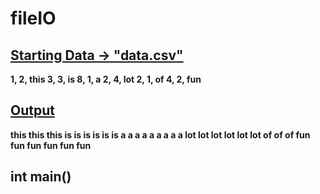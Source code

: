 # fileIO

## <ins>Starting Data -> "data.csv"</ins>
**1, 2, this
3, 3, is
8, 1, a
2, 4, lot
2, 1, of
4, 2, fun**


## <ins>Output</ins>
**this  this  this 
 is  is  is  is  is  is 
 a  a  a  a  a  a  a  a  a 
 lot  lot  lot  lot  lot  lot 
 of  of  of 
 fun  fun  fun  fun  fun  fun**


 ## int main()

 


 
